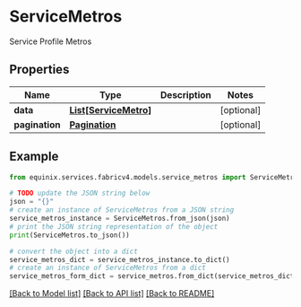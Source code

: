 # ServiceMetros

Service Profile Metros

## Properties

Name | Type | Description | Notes
------------ | ------------- | ------------- | -------------
**data** | [**List[ServiceMetro]**](ServiceMetro.md) |  | [optional] 
**pagination** | [**Pagination**](Pagination.md) |  | [optional] 

## Example

```python
from equinix.services.fabricv4.models.service_metros import ServiceMetros

# TODO update the JSON string below
json = "{}"
# create an instance of ServiceMetros from a JSON string
service_metros_instance = ServiceMetros.from_json(json)
# print the JSON string representation of the object
print(ServiceMetros.to_json())

# convert the object into a dict
service_metros_dict = service_metros_instance.to_dict()
# create an instance of ServiceMetros from a dict
service_metros_form_dict = service_metros.from_dict(service_metros_dict)
```
[[Back to Model list]](../README.md#documentation-for-models) [[Back to API list]](../README.md#documentation-for-api-endpoints) [[Back to README]](../README.md)


